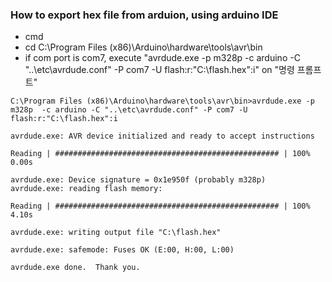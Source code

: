 ### How to export hex file from arduion, using arduino IDE
   - cmd
   - cd C:\Program Files (x86)\Arduino\hardware\tools\avr\bin
   - if com port is com7, execute "avrdude.exe -p m328p  -c arduino -C "..\etc\avrdude.conf" -P com7 -U flash:r:"C:\flash.hex":i" on "명령 프롬프트"
   ```
   C:\Program Files (x86)\Arduino\hardware\tools\avr\bin>avrdude.exe -p m328p  -c arduino -C "..\etc\avrdude.conf" -P com7 -U flash:r:"C:\flash.hex":i

   avrdude.exe: AVR device initialized and ready to accept instructions

   Reading | ################################################## | 100% 0.00s

   avrdude.exe: Device signature = 0x1e950f (probably m328p)
   avrdude.exe: reading flash memory:

   Reading | ################################################## | 100% 4.10s

   avrdude.exe: writing output file "C:\flash.hex"

   avrdude.exe: safemode: Fuses OK (E:00, H:00, L:00)

   avrdude.exe done.  Thank you.
   ```
   
